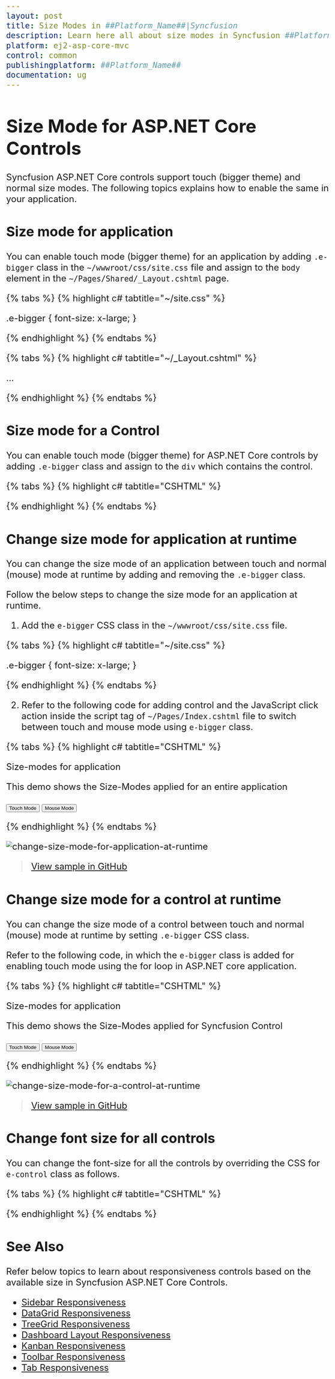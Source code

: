 ```yaml
---
layout: post
title: Size Modes in ##Platform_Name##|Syncfusion
description: Learn here all about size modes in Syncfusion ##Platform_Name## and how to apply it to application or specific control.
platform: ej2-asp-core-mvc
control: common
publishingplatform: ##Platform_Name##
documentation: ug
---
```


# Size Mode for ASP.NET Core Controls

Syncfusion ASP.NET Core controls support touch (bigger theme) and normal size modes. The following topics explains how to enable the same in your application.

## Size mode for application

You can enable touch mode (bigger theme) for an application by adding `.e-bigger` class in the `~/wwwroot/css/site.css` file and assign to the `body` element in the `~/Pages/Shared/_Layout.cshtml` page.

{% tabs %}
{% highlight c# tabtitle="~/site.css" %}

.e-bigger {
    font-size: x-large;
}

{% endhighlight %}
{% endtabs %}

{% tabs %}
{% highlight c# tabtitle="~/_Layout.cshtml" %}

<body class="e-bigger">...</body>

{% endhighlight %}
{% endtabs %}

## Size mode for a Control

You can enable touch mode (bigger theme) for ASP.NET Core controls by adding `.e-bigger` class and assign to the `div` which contains the control.

{% tabs %}
{% highlight c# tabtitle="CSHTML" %}

<div class="e-bigger">
    <ejs-calendar id="calendar"></ejs-calendar>
</div>

<div class="e-bigger">
    <ejs-button id="element" content="Button"></ejs-button>
</div>

<div class="e-bigger">
    <ejs-checkbox id="default" label="Checked" checked="true"></ejs-checkbox>
</div>

<style>
    .e-bigger {
     font-size: x-large;
    }
</style>

{% endhighlight %}
{% endtabs %}

## Change size mode for application at runtime

You can change the size mode of an application between touch and normal (mouse) mode at runtime by adding and removing the `.e-bigger` class.

Follow the below steps to change the size mode for an application at runtime.

1. Add the `e-bigger` CSS class in the `~/wwwroot/css/site.css` file.

{% tabs %}
{% highlight c# tabtitle="~/site.css" %}

.e-bigger {
    font-size: x-large;
}

{% endhighlight %}
{% endtabs %}

2. Refer to the following code for adding control and the JavaScript click action inside the script tag of `~/Pages/Index.cshtml` file to switch between touch and mouse mode using `e-bigger` class.

{% tabs %}
{% highlight c# tabtitle="CSHTML" %}

<p> Size-modes for application </p>
<p> This demo shows the Size-Modes applied for an entire application </p>

<button id="touch">Touch Mode</button>
<button id="mouse">Mouse Mode</button>

<div>
<ejs-calendar id="calendar"></ejs-calendar>
</div>

<div>
<ejs-button id="element" content="Button"></ejs-button>
</div>

<div>
    <ejs-checkbox id="default" label="Checked" checked="true"></ejs-checkbox>
</div>

<script>
    document.getElementById("touch").addEventListener("click", function () {
        document.body.classList.add('e-bigger');
    });

    document.getElementById("mouse").addEventListener("click", function () {
        document.body.classList.remove('e-bigger');
    });
</script>

{% endhighlight %}
{% endtabs %}

![change-size-mode-for-application-at-runtime](images/change-size-mode-for-application-at-runtime.gif)

> [View sample in GitHub](https://github.com/SyncfusionExamples/ASP-NET-Core-Getting-Started-Examples/tree/main/SizeModes/SizeModeApp)

## Change size mode for a control at runtime

You can change the size mode of a control between touch and normal (mouse) mode at runtime by setting `.e-bigger` CSS class.  

Refer to the following code, in which the `e-bigger` class is added for enabling touch mode using the for loop in ASP.NET core application.

{% tabs %}
{% highlight c# tabtitle="CSHTML" %}

<p> Size-modes for application </p>
<p> This demo shows the Size-Modes applied for Syncfusion Control </p>

<button id="touch">Touch Mode</button>
<button id="mouse">Mouse Mode</button>

<div class="control">
    <ejs-calendar id="calendar"></ejs-calendar>
</div>

<div class="control">
    <ejs-button id="element" content="Button"></ejs-button>
</div>

<div class="control">
    <ejs-checkbox id="default" label="Checked" checked="true"></ejs-checkbox>
</div>

<style>
    .e-bigger {
        font-size: x-large;
    }
</style>

<script>
    document.getElementById("touch").addEventListener("click", function () {
        var controls = document.querySelectorAll('.control');
        for (var index = 0; index < controls.length; index++) {
            controls[index].classList.add('e-bigger');
        }
    });

    document.getElementById("mouse").addEventListener("click", function () {
        var controls = document.querySelectorAll('.control');
        for (var index = 0; index < controls.length; index++) {
            controls[index].classList.remove('e-bigger');
        }
    });
</script>

{% endhighlight %}
{% endtabs %}

![change-size-mode-for-a-control-at-runtime](images/change-size-mode-for-a-component-at-runtime.gif)

> [View sample in GitHub](https://github.com/SyncfusionExamples/ASP-NET-Core-Getting-Started-Examples/tree/main/SizeModes/SizeModeControl)

## Change font size for all controls

You can change the font-size for all the controls by overriding the CSS for `e-control` class as follows. 

{% tabs %}
{% highlight c# tabtitle="CSHTML" %}

<style>
    .e-control, .e-control [class^='e-'], .e-control [class*=' e-'] {

    font-size:1rem;

    }
</style>
{% endhighlight %}
{% endtabs %}

## See Also

Refer below topics to learn about responsiveness controls based on the available size in Syncfusion ASP.NET Core Controls.

* [Sidebar Responsiveness](https://ej2.syncfusion.com/aspnetcore/documentation/sidebar/auto-close/)
* [DataGrid Responsiveness](https://ej2.syncfusion.com/aspnetcore/documentation/grid/Columns/responsive-columns/)
* [TreeGrid Responsiveness](https://ej2.syncfusion.com/aspnetcore/documentation/tree-grid/scrolling/#responsive-with-parent-container)
* [Dashboard Layout Responsiveness](https://ej2.syncfusion.com/aspnetcore/documentation/dashboard-layout/adaptive-layout/)
* [Kanban Responsiveness](https://ej2.syncfusion.com/aspnetcore/documentation/kanban/responsive-mode/)
* [Toolbar Responsiveness](https://ej2.syncfusion.com/aspnetcore/documentation/toolbar/responsive-mode/)
* [Tab Responsiveness](https://ej2.syncfusion.com/aspnetcore/documentation/tab/responsive-modes/)
